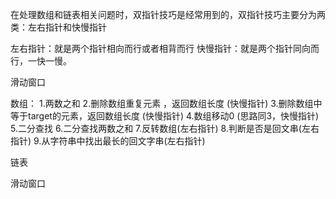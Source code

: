 在处理数组和链表相关问题时，双指针技巧是经常用到的，双指针技巧主要分为两类：左右指针和快慢指针
  
左右指针：就是两个指针相向而行或者相背而行
快慢指针：就是两个指针同向而行，一快一慢。

滑动窗口

数组：
1.两数之和
2.删除数组重复元素 ，返回数组长度 (快慢指针)
3.删除数组中等于target的元素，返回数组长度 (快慢指针)
4.数组移动0 (思路同3，快慢指针)
5.二分查找
6.二分查找两数之和
7.反转数组(左右指针)
8.判断是否是回文串(左右指针)
9.从字符串中找出最长的回文字串(左右指针)


链表


滑动窗口